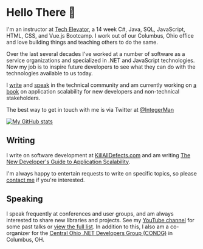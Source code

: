 # Hello There 👋

I'm an instructor at [Tech Elevator](https://www.TechElevator.com), a 14 week C#, Java, SQL, JavaScript, HTML, CSS, and Vue.js Bootcamp. I work out of our Columbus, Ohio office and love building things and teaching others to do the same.

Over the last several decades I've worked at a number of software as a service organizations and specialized in .NET and JavaScript technologies. Now my job is to inspire future developers to see what they can do with the technologies available to us today.

I [write](https://www.KillAllDefects.com) and [speak](https://sessionize.com/Matt-Eland) in the technical community and am currently working on [a book](https://NewDevsGuide.com) on application scalability for new developers and non-technical stakeholders.

The best way to get in touch with me is via Twitter at [@IntegerMan](https://www.twitter.com/IntegerMan)

[![My GitHub stats](https://github-readme-stats.vercel.app/api?username=IntegerMan&show_icons=true&theme=dark)](https://github.com/anuraghazra/github-readme-stats)

## Writing

I write on software development at [KillAllDefects.com](https://www.KillAllDefects.com) and am writing [The New Developer's Guide to Application Scalability](https://NewDevsGuide.com). 

I'm always happy to entertain requests to write on specific topics, so please [contact me](mailto:Matt@KillAllDefects.com) if you're interested.

## Speaking

I speak frequently at conferences and user groups, and am always interested to share new libraries and projects. See my [YouTube channel](https://www.youtube.com/MattEland) for some past talks or [view the full list](https://sessionize.com/Matt-Eland). In addition to this, I also am a co-organizer for the [Central Ohio .NET Developers Group (CONDG)](https://condg.org) in Columbus, OH.
